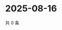 # 2025-08-16

共 0 条

<!-- BEGIN ZHIHUVIDEO -->
<!-- 最后更新时间 Sat Aug 16 2025 00:14:01 GMT+0800 (China Standard Time) -->

<!-- END ZHIHUVIDEO -->
